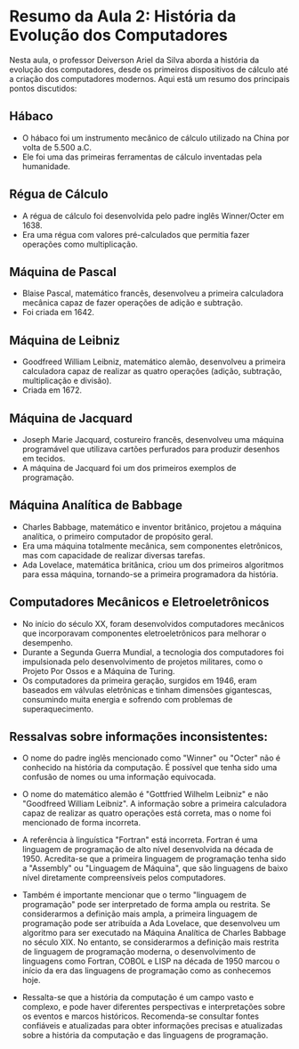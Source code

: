 # Resumo da Aula 2: História da Evolução dos Computadores

Nesta aula, o professor Deiverson Ariel da Silva aborda a história da evolução dos computadores, desde os primeiros dispositivos de cálculo até a criação dos computadores modernos. Aqui está um resumo dos principais pontos discutidos:

## Hábaco
- O hábaco foi um instrumento mecânico de cálculo utilizado na China por volta de 5.500 a.C.
- Ele foi uma das primeiras ferramentas de cálculo inventadas pela humanidade.

## Régua de Cálculo
- A régua de cálculo foi desenvolvida pelo padre inglês Winner/Octer em 1638.
- Era uma régua com valores pré-calculados que permitia fazer operações como multiplicação.

## Máquina de Pascal
- Blaise Pascal, matemático francês, desenvolveu a primeira calculadora mecânica capaz de fazer operações de adição e subtração.
- Foi criada em 1642.

## Máquina de Leibniz
- Goodfreed William Leibniz, matemático alemão, desenvolveu a primeira calculadora capaz de realizar as quatro operações (adição, subtração, multiplicação e divisão).
- Criada em 1672.

## Máquina de Jacquard
- Joseph Marie Jacquard, costureiro francês, desenvolveu uma máquina programável que utilizava cartões perfurados para produzir desenhos em tecidos.
- A máquina de Jacquard foi um dos primeiros exemplos de programação.

## Máquina Analítica de Babbage
- Charles Babbage, matemático e inventor britânico, projetou a máquina analítica, o primeiro computador de propósito geral.
- Era uma máquina totalmente mecânica, sem componentes eletrônicos, mas com capacidade de realizar diversas tarefas.
- Ada Lovelace, matemática britânica, criou um dos primeiros algoritmos para essa máquina, tornando-se a primeira programadora da história.

## Computadores Mecânicos e Eletroeletrônicos
- No início do século XX, foram desenvolvidos computadores mecânicos que incorporavam componentes eletroeletrônicos para melhorar o desempenho.
- Durante a Segunda Guerra Mundial, a tecnologia dos computadores foi impulsionada pelo desenvolvimento de projetos militares, como o Projeto Por Ossos e a Máquina de Turing.
- Os computadores da primeira geração, surgidos em 1946, eram baseados em válvulas eletrônicas e tinham dimensões gigantescas, consumindo muita energia e sofrendo com problemas de superaquecimento.

## Ressalvas sobre informações inconsistentes:

- O nome do padre inglês mencionado como "Winner" ou "Octer" não é conhecido na história da computação. É possível que tenha sido uma confusão de nomes ou uma informação equivocada.

- O nome do matemático alemão é "Gottfried Wilhelm Leibniz" e não "Goodfreed William Leibniz". A informação sobre a primeira calculadora capaz de realizar as quatro operações está correta, mas o nome foi mencionado de forma incorreta.

- A referência à linguística "Fortran" está incorreta. Fortran é uma linguagem de programação de alto nível desenvolvida na década de 1950. Acredita-se que a primeira linguagem de programação tenha sido a "Assembly" ou "Linguagem de Máquina", que são linguagens de baixo nível diretamente compreensíveis pelos computadores.

- Também é importante mencionar que o termo "linguagem de programação" pode ser interpretado de forma ampla ou restrita. Se considerarmos a definição mais ampla, a primeira linguagem de programação pode ser atribuída a Ada Lovelace, que desenvolveu um algoritmo para ser executado na Máquina Analítica de Charles Babbage no século XIX. No entanto, se considerarmos a definição mais restrita de linguagem de programação moderna, o desenvolvimento de linguagens como Fortran, COBOL e LISP na década de 1950 marcou o início da era das linguagens de programação como as conhecemos hoje.

- Ressalta-se que a história da computação é um campo vasto e complexo, e pode haver diferentes perspectivas e interpretações sobre os eventos e marcos históricos. Recomenda-se consultar fontes confiáveis e atualizadas para obter informações precisas e atualizadas sobre a história da computação e das linguagens de programação.